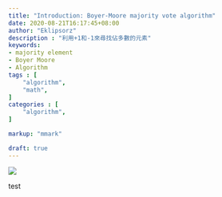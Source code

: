 ```yaml
---
title: "Introduction: Boyer-Moore majority vote algorithm"
date: 2020-08-21T16:17:45+08:00
author: "Eklipsorz"
description : "利用+1和-1來尋找佔多數的元素"
keywords:
- majority element
- Boyer Moore
- Algorithm
tags : [
    "algorithm",
    "math",
]
categories : [
    "algorithm",
]

markup: "mmark"

draft: true
---
```


![](/img/boyermooreAlg/cover.jpeg)

test
